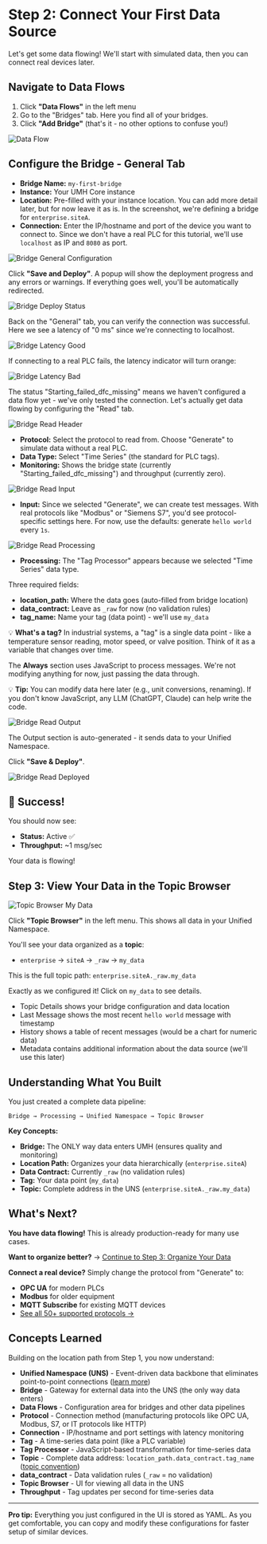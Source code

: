 # Step 2: Connect Your First Data Source

Let's get some data flowing! We'll start with simulated data, then you can connect real devices later.

## Navigate to Data Flows

1. Click **"Data Flows"** in the left menu
2. Go to the "Bridges" tab. Here you find all of your bridges.
3. Click **"Add Bridge"** (that's it - no other options to confuse you!)

![Data Flow](./images/data-flow.png)

## Configure the Bridge - General Tab

- **Bridge Name:** `my-first-bridge`
- **Instance:** Your UMH Core instance
- **Location:** Pre-filled with your instance location. You can add more detail later, but for now leave it as is. In the screenshot, we're defining a bridge for `enterprise.siteA`.
- **Connection:** Enter the IP/hostname and port of the device you want to connect to. Since we don't have a real PLC for this tutorial, we'll use `localhost` as IP and `8080` as port.

![Bridge General Configuration](./images/bridge-general.png)

Click **"Save and Deploy"**. A popup will show the deployment progress and any errors or warnings. If everything goes well, you'll be automatically redirected.

![Bridge Deploy Status](./images/bridge-general-deploy.png)

Back on the "General" tab, you can verify the connection was successful. Here we see a latency of "0 ms" since we're connecting to localhost.

![Bridge Latency Good](./images/bridge-general-latency.png)

If connecting to a real PLC fails, the latency indicator will turn orange:

![Bridge Latency Bad](./images/bridge-general-latency-bad.png)

The status "Starting_failed_dfc_missing" means we haven't configured a data flow yet - we've only tested the connection. Let's actually get data flowing by configuring the "Read" tab.

![Bridge Read Header](./images/bridge-read-header.png)

- **Protocol:** Select the protocol to read from. Choose "Generate" to simulate data without a real PLC.
- **Data Type:** Select "Time Series" (the standard for PLC tags).
- **Monitoring:** Shows the bridge state (currently "Starting_failed_dfc_missing") and throughput (currently zero).

![Bridge Read Input](./images/bridge-read-input.png)

- **Input:** Since we selected "Generate", we can create test messages. With real protocols like "Modbus" or "Siemens S7", you'd see protocol-specific settings here. For now, use the defaults: generate `hello world` every `1s`.

![Bridge Read Processing](./images/bridge-read-processing.png)

- **Processing:** The "Tag Processor" appears because we selected "Time Series" data type.

Three required fields:
- **location_path:** Where the data goes (auto-filled from bridge location)
- **data_contract:** Leave as `_raw` for now (no validation rules)
- **tag_name:** Name your tag (data point) - we'll use `my_data`

💡 **What's a tag?** In industrial systems, a "tag" is a single data point - like a temperature sensor reading, motor speed, or valve position. Think of it as a variable that changes over time.

The **Always** section uses JavaScript to process messages. We're not modifying anything for now, just passing the data through.

💡 **Tip:** You can modify data here later (e.g., unit conversions, renaming). If you don't know JavaScript, any LLM (ChatGPT, Claude) can help write the code.

![Bridge Read Output](./images/bridge-read-output.png)

The Output section is auto-generated - it sends data to your Unified Namespace.

Click **"Save & Deploy"**.

![Bridge Read Deployed](./images/bridge-read-deployed.png)

## 🎉 Success!

You should now see:
- **Status:** Active ✅
- **Throughput:** ~1 msg/sec

Your data is flowing!

## Step 3: View Your Data in the Topic Browser

![Topic Browser My Data](./images/topic-browser-my_data.png)

Click **"Topic Browser"** in the left menu. This shows all data in your Unified Namespace.

You'll see your data organized as a **topic**:
- `enterprise` → `siteA` → `_raw` → `my_data`

This is the full topic path: `enterprise.siteA._raw.my_data`

Exactly as we configured it! Click on `my_data` to see details.

- Topic Details shows your bridge configuration and data location
- Last Message shows the most recent `hello world` message with timestamp
- History shows a table of recent messages (would be a chart for numeric data)
- Metadata contains additional information about the data source (we'll use this later)

## Understanding What You Built

You just created a complete data pipeline:

```
Bridge → Processing → Unified Namespace → Topic Browser
```

**Key Concepts:**
- **Bridge:** The ONLY way data enters UMH (ensures quality and monitoring)
- **Location Path:** Organizes your data hierarchically (`enterprise.siteA`)
- **Data Contract:** Currently `_raw` (no validation rules)
- **Tag:** Your data point (`my_data`)
- **Topic:** Complete address in the UNS (`enterprise.siteA._raw.my_data`)

## What's Next?

**You have data flowing!** This is already production-ready for many use cases.

**Want to organize better?** → [Continue to Step 3: Organize Your Data](2-organize-data.md)

**Connect a real device?** Simply change the protocol from "Generate" to:
- **OPC UA** for modern PLCs
- **Modbus** for older equipment
- **MQTT Subscribe** for existing MQTT devices
- [See all 50+ supported protocols →](https://docs.umh.app/benthos-umh/input)

## Concepts Learned

Building on the location path from Step 1, you now understand:

- **Unified Namespace (UNS)** - Event-driven data backbone that eliminates point-to-point connections ([learn more](../usage/unified-namespace/README.md))
- **Bridge** - Gateway for external data into the UNS (the only way data enters)
- **Data Flows** - Configuration area for bridges and other data pipelines
- **Protocol** - Connection method (manufacturing protocols like OPC UA, Modbus, S7, or IT protocols like HTTP)
- **Connection** - IP/hostname and port settings with latency monitoring
- **Tag** - A time-series data point (like a PLC variable)
- **Tag Processor** - JavaScript-based transformation for time-series data
- **Topic** - Complete data address: `location_path.data_contract.tag_name` ([topic convention](../usage/unified-namespace/topic-convention.md))
- **data_contract** - Data validation rules (`_raw` = no validation)
- **Topic Browser** - UI for viewing all data in the UNS
- **Throughput** - Tag updates per second for time-series data

---

**Pro tip:** Everything you just configured in the UI is stored as YAML. As you get comfortable, you can copy and modify these configurations for faster setup of similar devices.
